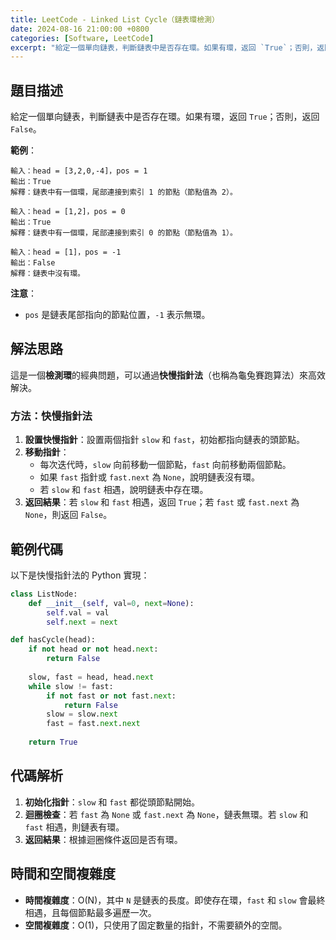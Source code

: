 ```yaml
---
title: LeetCode - Linked List Cycle（鏈表環檢測）
date: 2024-08-16 21:00:00 +0800
categories: [Software, LeetCode]
excerpt: "給定一個單向鏈表，判斷鏈表中是否存在環。如果有環，返回 `True`；否則，返回 `False`。"
---
```


## 題目描述
給定一個單向鏈表，判斷鏈表中是否存在環。如果有環，返回 `True`；否則，返回 `False`。

**範例**：

```
輸入：head = [3,2,0,-4]，pos = 1
輸出：True
解釋：鏈表中有一個環，尾部連接到索引 1 的節點（節點值為 2）。
```

```
輸入：head = [1,2]，pos = 0
輸出：True
解釋：鏈表中有一個環，尾部連接到索引 0 的節點（節點值為 1）。
```

```
輸入：head = [1]，pos = -1
輸出：False
解釋：鏈表中沒有環。
```

**注意**：
- `pos` 是鏈表尾部指向的節點位置，`-1` 表示無環。

## 解法思路
這是一個**檢測環**的經典問題，可以通過**快慢指針法**（也稱為龜兔賽跑算法）來高效解決。

### 方法：快慢指針法
1. **設置快慢指針**：設置兩個指針 `slow` 和 `fast`，初始都指向鏈表的頭節點。
2. **移動指針**：
   - 每次迭代時，`slow` 向前移動一個節點，`fast` 向前移動兩個節點。
   - 如果 `fast` 指針或 `fast.next` 為 `None`，說明鏈表沒有環。
   - 若 `slow` 和 `fast` 相遇，說明鏈表中存在環。
3. **返回結果**：若 `slow` 和 `fast` 相遇，返回 `True`；若 `fast` 或 `fast.next` 為 `None`，則返回 `False`。

## 範例代碼

以下是快慢指針法的 Python 實現：

```python
class ListNode:
    def __init__(self, val=0, next=None):
        self.val = val
        self.next = next

def hasCycle(head):
    if not head or not head.next:
        return False
    
    slow, fast = head, head.next
    while slow != fast:
        if not fast or not fast.next:
            return False
        slow = slow.next
        fast = fast.next.next
    
    return True
```

## 代碼解析
1. **初始化指針**：`slow` 和 `fast` 都從頭節點開始。
2. **迴圈檢查**：若 `fast` 為 `None` 或 `fast.next` 為 `None`，鏈表無環。若 `slow` 和 `fast` 相遇，則鏈表有環。
3. **返回結果**：根據迴圈條件返回是否有環。

## 時間和空間複雜度
- **時間複雜度**：O(N)，其中 `N` 是鏈表的長度。即使存在環，`fast` 和 `slow` 會最終相遇，且每個節點最多遍歷一次。
- **空間複雜度**：O(1)，只使用了固定數量的指針，不需要額外的空間。
